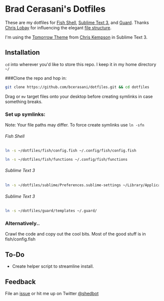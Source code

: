 # Brad Cerasani's Dotfiles

These are my dotfiles for [Fish Shell](http://fishshell.com/), [Sublime Text 3](http://www.sublimetext.com/3), and [Guard](https://github.com/guard/guard). Thanks [Chris Lobay](https://github.com/christopherlobay) for influencing the elegant [file structure](https://github.com/christopherlobay/dotfiles).

I'm using the [Tomorrow Theme](https://github.com/chriskempson/tomorrow-theme) from [Chris Kempson](https://github.com/chriskempson) in Sublime Text 3.

## Installation

`cd` into wherever you'd like to store this repo. I keep it in my home directory `~/`

###Clone the repo and hop in:

```bash
git clone https://github.com/bcerasani/dotfiles.git && cd dotfiles
```

Drag or `mv` target files onto your desktop before creating symlinks in case something breaks.

### Set up symlinks:
Note: Your file paths may differ. To force create symlinks use `ln -sfn`
###### Fish Shell
```bash
ln -s ~/dotfiles/fish/config.fish ~/.config/fish/config.fish
```
```bash
ln -s ~/dotfiles/fish/functions ~/.config/fish/functions
```

###### Sublime Text 3
```bash
ln -s ~/dotfiles/sublime/Preferences.sublime-settings ~/Library/Application\ Support/Sublime\ Text\ 3/Packages
```

###### Sublime Text 3
```bash
ln -s ~/dotfiles/guard/templates ~/.guard/
```

### Alternatively..
Crawl the code and copy out the cool bits. Most of the good stuff is in fish/config.fish

## To-Do
- Create helper script to streamline install.

## Feedback
File an [issue](https://github.com/bcerasani/dotfiles/issues) or hit me up on Twitter [@shedbot](http://twitter.com/shedbot)

